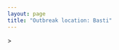 ```yaml
---
layout: page
title: "Outbreak location: Basti"
---
```

<div id="mapid">
<script src="https://buda-magenta.github.io/hazard_map/load_map.js"></script>
><script>
var marker_outbreak = L.marker([26.724789, 82.793269],{"autoPan": true}).addTo(map); marker_outbreak.bindTooltip("Basti").openTooltip();

var circle_1 = L.circle([26.671329, 83.364583], {"pane": "markerPane", "color": "red", "fill": true, "fillOpacity": 0.2, "fillRule": "evenodd", "lineCap": "round", "lineJoin": "round", "opacity": 1.0, "radius": 719457, "stroke": true, "weight": 2}).addTo(map);
circle_1.bindTooltip("Gorakhpur<br>rank: 1<br>hazard index: 0.179864")

var circle_2 = L.circle([27.109667, 81.918329], {"pane": "markerPane", "color": "red", "fill": true, "fillOpacity": 0.2, "fillRule": "evenodd", "lineCap": "round", "lineJoin": "round", "opacity": 1.0, "radius": 208796, "stroke": true, "weight": 2}).addTo(map);
circle_2.bindTooltip("Gonda<br>rank: 2<br>hazard index: 0.052199")

var circle_3 = L.circle([26.838100, 80.934600], {"pane": "markerPane", "color": "red", "fill": true, "fillOpacity": 0.2, "fillRule": "evenodd", "lineCap": "round", "lineJoin": "round", "opacity": 1.0, "radius": 110469, "stroke": true, "weight": 2}).addTo(map);
circle_3.bindTooltip("Lucknow<br>rank: 3<br>hazard index: 0.027617")

var circle_4 = L.circle([26.638076, 82.059024], {"pane": "markerPane", "color": "red", "fill": true, "fillOpacity": 0.2, "fillRule": "evenodd", "lineCap": "round", "lineJoin": "round", "opacity": 1.0, "radius": 92834, "stroke": true, "weight": 2}).addTo(map);
circle_4.bindTooltip("Faizabad<br>rank: 4<br>hazard index: 0.023209")

var circle_5 = L.circle([26.242511, 82.296169], {"pane": "markerPane", "color": "red", "fill": true, "fillOpacity": 0.2, "fillRule": "evenodd", "lineCap": "round", "lineJoin": "round", "opacity": 1.0, "radius": 59161, "stroke": true, "weight": 2}).addTo(map);
circle_5.bindTooltip("Sultanpur<br>rank: 5<br>hazard index: 0.014790")

var circle_6 = L.circle([25.335649, 83.007629], {"pane": "markerPane", "color": "red", "fill": true, "fillOpacity": 0.2, "fillRule": "evenodd", "lineCap": "round", "lineJoin": "round", "opacity": 1.0, "radius": 37655, "stroke": true, "weight": 2}).addTo(map);
circle_6.bindTooltip("Varanasi<br>rank: 6<br>hazard index: 0.009414")

var circle_7 = L.circle([27.059011, 84.206464], {"pane": "markerPane", "color": "red", "fill": true, "fillOpacity": 0.2, "fillRule": "evenodd", "lineCap": "round", "lineJoin": "round", "opacity": 1.0, "radius": 29305, "stroke": true, "weight": 2}).addTo(map);
circle_7.bindTooltip("Bagaha<br>rank: 7<br>hazard index: 0.007326")

var circle_8 = L.circle([25.438130, 81.833800], {"pane": "markerPane", "color": "red", "fill": true, "fillOpacity": 0.2, "fillRule": "evenodd", "lineCap": "round", "lineJoin": "round", "opacity": 1.0, "radius": 27870, "stroke": true, "weight": 2}).addTo(map);
circle_8.bindTooltip("Allahabad<br>rank: 8<br>hazard index: 0.006968")

var circle_9 = L.circle([27.985060, 80.753845], {"pane": "markerPane", "color": "red", "fill": true, "fillOpacity": 0.2, "fillRule": "evenodd", "lineCap": "round", "lineJoin": "round", "opacity": 1.0, "radius": 20965, "stroke": true, "weight": 2}).addTo(map);
circle_9.bindTooltip("Lakhimpur<br>rank: 9<br>hazard index: 0.005241")

var circle_10 = L.circle([26.148658, 85.340013], {"pane": "markerPane", "color": "red", "fill": true, "fillOpacity": 0.2, "fillRule": "evenodd", "lineCap": "round", "lineJoin": "round", "opacity": 1.0, "radius": 20130, "stroke": true, "weight": 2}).addTo(map);
circle_10.bindTooltip("Muzaffarpur<br>rank: 10<br>hazard index: 0.005033")

var circle_11 = L.circle([19.075990, 72.877393], {"pane": "markerPane", "color": "red", "fill": true, "fillOpacity": 0.2, "fillRule": "evenodd", "lineCap": "round", "lineJoin": "round", "opacity": 1.0, "radius": 17486, "stroke": true, "weight": 2}).addTo(map);
circle_11.bindTooltip("Mumbai<br>rank: 11<br>hazard index: 0.004372")

var circle_12 = L.circle([26.131004, 84.391257], {"pane": "markerPane", "color": "red", "fill": true, "fillOpacity": 0.2, "fillRule": "evenodd", "lineCap": "round", "lineJoin": "round", "opacity": 1.0, "radius": 14586, "stroke": true, "weight": 2}).addTo(map);
circle_12.bindTooltip("Siwan<br>rank: 12<br>hazard index: 0.003647")

var circle_13 = L.circle([25.773344, 84.784977], {"pane": "markerPane", "color": "red", "fill": true, "fillOpacity": 0.2, "fillRule": "evenodd", "lineCap": "round", "lineJoin": "round", "opacity": 1.0, "radius": 13715, "stroke": true, "weight": 2}).addTo(map);
circle_13.bindTooltip("Chapra<br>rank: 13<br>hazard index: 0.003429")

var circle_14 = L.circle([26.423847, 83.762732], {"pane": "markerPane", "color": "red", "fill": true, "fillOpacity": 0.2, "fillRule": "evenodd", "lineCap": "round", "lineJoin": "round", "opacity": 1.0, "radius": 11264, "stroke": true, "weight": 2}).addTo(map);
circle_14.bindTooltip("Deoria<br>rank: 14<br>hazard index: 0.002816")

var circle_15 = L.circle([26.460914, 80.321759], {"pane": "markerPane", "color": "red", "fill": true, "fillOpacity": 0.2, "fillRule": "evenodd", "lineCap": "round", "lineJoin": "round", "opacity": 1.0, "radius": 11002, "stroke": true, "weight": 2}).addTo(map);
circle_15.bindTooltip("Kanpur<br>rank: 15<br>hazard index: 0.002751")

var circle_16 = L.circle([26.791073, 84.560107], {"pane": "markerPane", "color": "red", "fill": true, "fillOpacity": 0.2, "fillRule": "evenodd", "lineCap": "round", "lineJoin": "round", "opacity": 1.0, "radius": 9995, "stroke": true, "weight": 2}).addTo(map);
circle_16.bindTooltip("Bettiah<br>rank: 16<br>hazard index: 0.002499")

var circle_17 = L.circle([28.794068, 79.185930], {"pane": "markerPane", "color": "red", "fill": true, "fillOpacity": 0.2, "fillRule": "evenodd", "lineCap": "round", "lineJoin": "round", "opacity": 1.0, "radius": 8794, "stroke": true, "weight": 2}).addTo(map);
circle_17.bindTooltip("Rampur<br>rank: 17<br>hazard index: 0.002199")

var circle_18 = L.circle([25.954628, 83.647350], {"pane": "markerPane", "color": "red", "fill": true, "fillOpacity": 0.2, "fillRule": "evenodd", "lineCap": "round", "lineJoin": "round", "opacity": 1.0, "radius": 8743, "stroke": true, "weight": 2}).addTo(map);
circle_18.bindTooltip("Maunath Bhanjan<br>rank: 18<br>hazard index: 0.002186")

var circle_19 = L.circle([25.531031, 78.652689], {"pane": "markerPane", "color": "red", "fill": true, "fillOpacity": 0.2, "fillRule": "evenodd", "lineCap": "round", "lineJoin": "round", "opacity": 1.0, "radius": 8316, "stroke": true, "weight": 2}).addTo(map);
circle_19.bindTooltip("Jhansi<br>rank: 19<br>hazard index: 0.002079")

var circle_20 = L.circle([26.055318, 82.993139], {"pane": "markerPane", "color": "red", "fill": true, "fillOpacity": 0.2, "fillRule": "evenodd", "lineCap": "round", "lineJoin": "round", "opacity": 1.0, "radius": 7659, "stroke": true, "weight": 2}).addTo(map);
circle_20.bindTooltip("Nizamabad<br>rank: 20<br>hazard index: 0.001915")

var circle_21 = L.circle([28.651718, 77.221939], {"pane": "markerPane", "color": "red", "fill": true, "fillOpacity": 0.2, "fillRule": "evenodd", "lineCap": "round", "lineJoin": "round", "opacity": 1.0, "radius": 7091, "stroke": true, "weight": 2}).addTo(map);
circle_21.bindTooltip("Delhi<br>rank: 21<br>hazard index: 0.001773")

var circle_22 = L.circle([25.720581, 85.255560], {"pane": "markerPane", "color": "red", "fill": true, "fillOpacity": 0.2, "fillRule": "evenodd", "lineCap": "round", "lineJoin": "round", "opacity": 1.0, "radius": 7061, "stroke": true, "weight": 2}).addTo(map);
circle_22.bindTooltip("Hajipur<br>rank: 22<br>hazard index: 0.001765")

var circle_23 = L.circle([25.512719, 86.090571], {"pane": "markerPane", "color": "red", "fill": true, "fillOpacity": 0.2, "fillRule": "evenodd", "lineCap": "round", "lineJoin": "round", "opacity": 1.0, "radius": 6759, "stroke": true, "weight": 2}).addTo(map);
circle_23.bindTooltip("Begusarai<br>rank: 23<br>hazard index: 0.001690")

var circle_24 = L.circle([24.935635, 82.647701], {"pane": "markerPane", "color": "red", "fill": true, "fillOpacity": 0.2, "fillRule": "evenodd", "lineCap": "round", "lineJoin": "round", "opacity": 1.0, "radius": 5765, "stroke": true, "weight": 2}).addTo(map);
circle_24.bindTooltip("Mirzapur<br>rank: 24<br>hazard index: 0.001441")

var circle_25 = L.circle([26.269721, 82.994425], {"pane": "markerPane", "color": "red", "fill": true, "fillOpacity": 0.2, "fillRule": "evenodd", "lineCap": "round", "lineJoin": "round", "opacity": 1.0, "radius": 5211, "stroke": true, "weight": 2}).addTo(map);
circle_25.bindTooltip("Burhanpur<br>rank: 25<br>hazard index: 0.001303")

var circle_26 = L.circle([27.504639, 80.829466], {"pane": "markerPane", "color": "red", "fill": true, "fillOpacity": 0.2, "fillRule": "evenodd", "lineCap": "round", "lineJoin": "round", "opacity": 1.0, "radius": 4935, "stroke": true, "weight": 2}).addTo(map);
circle_26.bindTooltip("Sitapur<br>rank: 26<br>hazard index: 0.001234")

var circle_27 = L.circle([26.250000, 81.250000], {"pane": "markerPane", "color": "red", "fill": true, "fillOpacity": 0.2, "fillRule": "evenodd", "lineCap": "round", "lineJoin": "round", "opacity": 1.0, "radius": 4713, "stroke": true, "weight": 2}).addTo(map);
circle_27.bindTooltip("Rae Bareli<br>rank: 27<br>hazard index: 0.001178")

var circle_28 = L.circle([25.264902, 82.985787], {"pane": "markerPane", "color": "red", "fill": true, "fillOpacity": 0.2, "fillRule": "evenodd", "lineCap": "round", "lineJoin": "round", "opacity": 1.0, "radius": 4644, "stroke": true, "weight": 2}).addTo(map);
circle_28.bindTooltip("Morvi<br>rank: 28<br>hazard index: 0.001161")

var circle_29 = L.circle([27.733696, 81.477321], {"pane": "markerPane", "color": "red", "fill": true, "fillOpacity": 0.2, "fillRule": "evenodd", "lineCap": "round", "lineJoin": "round", "opacity": 1.0, "radius": 4594, "stroke": true, "weight": 2}).addTo(map);
circle_29.bindTooltip("Bahraich<br>rank: 29<br>hazard index: 0.001149")

var circle_30 = L.circle([25.609324, 85.123525], {"pane": "markerPane", "color": "red", "fill": true, "fillOpacity": 0.2, "fillRule": "evenodd", "lineCap": "round", "lineJoin": "round", "opacity": 1.0, "radius": 4352, "stroke": true, "weight": 2}).addTo(map);
circle_30.bindTooltip("Patna<br>rank: 30<br>hazard index: 0.001088")

var circle_31 = L.circle([25.895924, 82.437716], {"pane": "markerPane", "color": "red", "fill": true, "fillOpacity": 0.2, "fillRule": "evenodd", "lineCap": "round", "lineJoin": "round", "opacity": 1.0, "radius": 4329, "stroke": true, "weight": 2}).addTo(map);
circle_31.bindTooltip("Badlapur<br>rank: 31<br>hazard index: 0.001082")

var circle_32 = L.circle([25.572433, 83.609605], {"pane": "markerPane", "color": "red", "fill": true, "fillOpacity": 0.2, "fillRule": "evenodd", "lineCap": "round", "lineJoin": "round", "opacity": 1.0, "radius": 4172, "stroke": true, "weight": 2}).addTo(map);
circle_32.bindTooltip("Medinipur<br>rank: 32<br>hazard index: 0.001043")

var circle_33 = L.circle([25.795593, 82.488341], {"pane": "markerPane", "color": "red", "fill": true, "fillOpacity": 0.2, "fillRule": "evenodd", "lineCap": "round", "lineJoin": "round", "opacity": 1.0, "radius": 4147, "stroke": true, "weight": 2}).addTo(map);
circle_33.bindTooltip("Jaunpur<br>rank: 33<br>hazard index: 0.001037")

var circle_34 = L.circle([22.541418, 88.357691], {"pane": "markerPane", "color": "red", "fill": true, "fillOpacity": 0.2, "fillRule": "evenodd", "lineCap": "round", "lineJoin": "round", "opacity": 1.0, "radius": 3846, "stroke": true, "weight": 2}).addTo(map);
circle_34.bindTooltip("Kolkata<br>rank: 34<br>hazard index: 0.000962")

var circle_35 = L.circle([26.022697, 83.028873], {"pane": "markerPane", "color": "red", "fill": true, "fillOpacity": 0.2, "fillRule": "evenodd", "lineCap": "round", "lineJoin": "round", "opacity": 1.0, "radius": 3669, "stroke": true, "weight": 2}).addTo(map);
circle_35.bindTooltip("Azamgarh<br>rank: 35<br>hazard index: 0.000917")

var circle_36 = L.circle([26.083143, 86.032571], {"pane": "markerPane", "color": "red", "fill": true, "fillOpacity": 0.2, "fillRule": "evenodd", "lineCap": "round", "lineJoin": "round", "opacity": 1.0, "radius": 3452, "stroke": true, "weight": 2}).addTo(map);
circle_36.bindTooltip("Darbhanga<br>rank: 36<br>hazard index: 0.000863")

var circle_37 = L.circle([25.280733, 83.125128], {"pane": "markerPane", "color": "red", "fill": true, "fillOpacity": 0.2, "fillRule": "evenodd", "lineCap": "round", "lineJoin": "round", "opacity": 1.0, "radius": 3410, "stroke": true, "weight": 2}).addTo(map);
circle_37.bindTooltip("Mughal Sarai<br>rank: 37<br>hazard index: 0.000853")

var circle_38 = L.circle([28.457876, 79.405571], {"pane": "markerPane", "color": "red", "fill": true, "fillOpacity": 0.2, "fillRule": "evenodd", "lineCap": "round", "lineJoin": "round", "opacity": 1.0, "radius": 3356, "stroke": true, "weight": 2}).addTo(map);
circle_38.bindTooltip("Bareilly<br>rank: 38<br>hazard index: 0.000839")

var circle_39 = L.circle([26.669512, 84.957411], {"pane": "markerPane", "color": "red", "fill": true, "fillOpacity": 0.2, "fillRule": "evenodd", "lineCap": "round", "lineJoin": "round", "opacity": 1.0, "radius": 3148, "stroke": true, "weight": 2}).addTo(map);
circle_39.bindTooltip("Motihari<br>rank: 39<br>hazard index: 0.000787")

var circle_40 = L.circle([25.560900, 87.647654], {"pane": "markerPane", "color": "red", "fill": true, "fillOpacity": 0.2, "fillRule": "evenodd", "lineCap": "round", "lineJoin": "round", "opacity": 1.0, "radius": 3013, "stroke": true, "weight": 2}).addTo(map);
circle_40.bindTooltip("Katihar<br>rank: 40<br>hazard index: 0.000753")

var circle_41 = L.circle([25.562071, 84.015672], {"pane": "markerPane", "color": "red", "fill": true, "fillOpacity": 0.2, "fillRule": "evenodd", "lineCap": "round", "lineJoin": "round", "opacity": 1.0, "radius": 2739, "stroke": true, "weight": 2}).addTo(map);
circle_41.bindTooltip("Buxar<br>rank: 41<br>hazard index: 0.000685")

var circle_42 = L.circle([25.877933, 84.119959], {"pane": "markerPane", "color": "red", "fill": true, "fillOpacity": 0.2, "fillRule": "evenodd", "lineCap": "round", "lineJoin": "round", "opacity": 1.0, "radius": 2691, "stroke": true, "weight": 2}).addTo(map);
circle_42.bindTooltip("Ballia<br>rank: 42<br>hazard index: 0.000673")

var circle_43 = L.circle([25.286698, 87.132254], {"pane": "markerPane", "color": "red", "fill": true, "fillOpacity": 0.2, "fillRule": "evenodd", "lineCap": "round", "lineJoin": "round", "opacity": 1.0, "radius": 2678, "stroke": true, "weight": 2}).addTo(map);
circle_43.bindTooltip("Bhagalpur<br>rank: 43<br>hazard index: 0.000670")

var circle_44 = L.circle([25.603508, 83.507454], {"pane": "markerPane", "color": "red", "fill": true, "fillOpacity": 0.2, "fillRule": "evenodd", "lineCap": "round", "lineJoin": "round", "opacity": 1.0, "radius": 2584, "stroke": true, "weight": 2}).addTo(map);
circle_44.bindTooltip("Ghazipur<br>rank: 44<br>hazard index: 0.000646")

var circle_45 = L.circle([25.832642, 86.614893], {"pane": "markerPane", "color": "red", "fill": true, "fillOpacity": 0.2, "fillRule": "evenodd", "lineCap": "round", "lineJoin": "round", "opacity": 1.0, "radius": 2534, "stroke": true, "weight": 2}).addTo(map);
circle_45.bindTooltip("Saharsa<br>rank: 45<br>hazard index: 0.000634")

var circle_46 = L.circle([30.909016, 75.851601], {"pane": "markerPane", "color": "red", "fill": true, "fillOpacity": 0.2, "fillRule": "evenodd", "lineCap": "round", "lineJoin": "round", "opacity": 1.0, "radius": 2382, "stroke": true, "weight": 2}).addTo(map);
circle_46.bindTooltip("Ludhiana<br>rank: 46<br>hazard index: 0.000596")

var circle_47 = L.circle([26.180598, 91.753943], {"pane": "markerPane", "color": "red", "fill": true, "fillOpacity": 0.2, "fillRule": "evenodd", "lineCap": "round", "lineJoin": "round", "opacity": 1.0, "radius": 1868, "stroke": true, "weight": 2}).addTo(map);
circle_47.bindTooltip("Guwahati<br>rank: 47<br>hazard index: 0.000467")

var circle_48 = L.circle([19.194329, 72.970178], {"pane": "markerPane", "color": "red", "fill": true, "fillOpacity": 0.2, "fillRule": "evenodd", "lineCap": "round", "lineJoin": "round", "opacity": 1.0, "radius": 1833, "stroke": true, "weight": 2}).addTo(map);
circle_48.bindTooltip("Thane<br>rank: 48<br>hazard index: 0.000458")

var circle_49 = L.circle([26.716413, 88.430992], {"pane": "markerPane", "color": "red", "fill": true, "fillOpacity": 0.2, "fillRule": "evenodd", "lineCap": "round", "lineJoin": "round", "opacity": 1.0, "radius": 1729, "stroke": true, "weight": 2}).addTo(map);
circle_49.bindTooltip("Siliguri<br>rank: 49<br>hazard index: 0.000432")

var circle_50 = L.circle([28.863842, 78.805778], {"pane": "markerPane", "color": "red", "fill": true, "fillOpacity": 0.2, "fillRule": "evenodd", "lineCap": "round", "lineJoin": "round", "opacity": 1.0, "radius": 1704, "stroke": true, "weight": 2}).addTo(map);
circle_50.bindTooltip("Moradabad<br>rank: 50<br>hazard index: 0.000426")

var circle_51 = L.circle([23.258486, 77.401989], {"pane": "markerPane", "color": "red", "fill": true, "fillOpacity": 0.2, "fillRule": "evenodd", "lineCap": "round", "lineJoin": "round", "opacity": 1.0, "radius": 1695, "stroke": true, "weight": 2}).addTo(map);
circle_51.bindTooltip("Bhopal<br>rank: 51<br>hazard index: 0.000424")

var circle_52 = L.circle([20.011247, 73.790236], {"pane": "markerPane", "color": "red", "fill": true, "fillOpacity": 0.2, "fillRule": "evenodd", "lineCap": "round", "lineJoin": "round", "opacity": 1.0, "radius": 1440, "stroke": true, "weight": 2}).addTo(map);
circle_52.bindTooltip("Nashik<br>rank: 52<br>hazard index: 0.000360")

var circle_53 = L.circle([31.634308, 74.873679], {"pane": "markerPane", "color": "red", "fill": true, "fillOpacity": 0.2, "fillRule": "evenodd", "lineCap": "round", "lineJoin": "round", "opacity": 1.0, "radius": 1395, "stroke": true, "weight": 2}).addTo(map);
circle_53.bindTooltip("Amritsar<br>rank: 53<br>hazard index: 0.000349")

var circle_54 = L.circle([31.292011, 75.568058], {"pane": "markerPane", "color": "red", "fill": true, "fillOpacity": 0.2, "fillRule": "evenodd", "lineCap": "round", "lineJoin": "round", "opacity": 1.0, "radius": 1272, "stroke": true, "weight": 2}).addTo(map);
circle_54.bindTooltip("Jalandhar<br>rank: 54<br>hazard index: 0.000318")

var circle_55 = L.circle([23.795281, 86.430964], {"pane": "markerPane", "color": "red", "fill": true, "fillOpacity": 0.2, "fillRule": "evenodd", "lineCap": "round", "lineJoin": "round", "opacity": 1.0, "radius": 1267, "stroke": true, "weight": 2}).addTo(map);
circle_55.bindTooltip("Dhanbad<br>rank: 55<br>hazard index: 0.000317")

var circle_56 = L.circle([27.633333, 77.583333], {"pane": "markerPane", "color": "red", "fill": true, "fillOpacity": 0.2, "fillRule": "evenodd", "lineCap": "round", "lineJoin": "round", "opacity": 1.0, "radius": 1193, "stroke": true, "weight": 2}).addTo(map);
circle_56.bindTooltip("Mathura<br>rank: 56<br>hazard index: 0.000298")

var circle_57 = L.circle([23.370035, 85.325013], {"pane": "markerPane", "color": "red", "fill": true, "fillOpacity": 0.2, "fillRule": "evenodd", "lineCap": "round", "lineJoin": "round", "opacity": 1.0, "radius": 1171, "stroke": true, "weight": 2}).addTo(map);
circle_57.bindTooltip("Ranchi<br>rank: 57<br>hazard index: 0.000293")

var circle_58 = L.circle([27.912633, 79.746563], {"pane": "markerPane", "color": "red", "fill": true, "fillOpacity": 0.2, "fillRule": "evenodd", "lineCap": "round", "lineJoin": "round", "opacity": 1.0, "radius": 1004, "stroke": true, "weight": 2}).addTo(map);
circle_58.bindTooltip("Shahjahanpur<br>rank: 58<br>hazard index: 0.000251")

var circle_59 = L.circle([29.988077, 77.508130], {"pane": "markerPane", "color": "red", "fill": true, "fillOpacity": 0.2, "fillRule": "evenodd", "lineCap": "round", "lineJoin": "round", "opacity": 1.0, "radius": 966, "stroke": true, "weight": 2}).addTo(map);
circle_59.bindTooltip("Saharanpur<br>rank: 59<br>hazard index: 0.000242")

var circle_60 = L.circle([25.623457, 84.596839], {"pane": "markerPane", "color": "red", "fill": true, "fillOpacity": 0.2, "fillRule": "evenodd", "lineCap": "round", "lineJoin": "round", "opacity": 1.0, "radius": 874, "stroke": true, "weight": 2}).addTo(map);
circle_60.bindTooltip("Arrah<br>rank: 60<br>hazard index: 0.000219")

var circle_61 = L.circle([19.169335, 77.311013], {"pane": "markerPane", "color": "red", "fill": true, "fillOpacity": 0.2, "fillRule": "evenodd", "lineCap": "round", "lineJoin": "round", "opacity": 1.0, "radius": 806, "stroke": true, "weight": 2}).addTo(map);
circle_61.bindTooltip("Nanded Waghala<br>rank: 61<br>hazard index: 0.000202")

var circle_62 = L.circle([18.521428, 73.854454], {"pane": "markerPane", "color": "red", "fill": true, "fillOpacity": 0.2, "fillRule": "evenodd", "lineCap": "round", "lineJoin": "round", "opacity": 1.0, "radius": 729, "stroke": true, "weight": 2}).addTo(map);
circle_62.bindTooltip("Pune<br>rank: 62<br>hazard index: 0.000182")

var circle_63 = L.circle([26.439874, 80.018000], {"pane": "markerPane", "color": "red", "fill": true, "fillOpacity": 0.2, "fillRule": "evenodd", "lineCap": "round", "lineJoin": "round", "opacity": 1.0, "radius": 713, "stroke": true, "weight": 2}).addTo(map);
circle_63.bindTooltip("Akbarpur<br>rank: 63<br>hazard index: 0.000178")

var circle_64 = L.circle([22.305199, 70.802834], {"pane": "markerPane", "color": "red", "fill": true, "fillOpacity": 0.2, "fillRule": "evenodd", "lineCap": "round", "lineJoin": "round", "opacity": 1.0, "radius": 686, "stroke": true, "weight": 2}).addTo(map);
circle_64.bindTooltip("Rajkot<br>rank: 64<br>hazard index: 0.000172")

var circle_65 = L.circle([23.687130, 86.974659], {"pane": "markerPane", "color": "red", "fill": true, "fillOpacity": 0.2, "fillRule": "evenodd", "lineCap": "round", "lineJoin": "round", "opacity": 1.0, "radius": 683, "stroke": true, "weight": 2}).addTo(map);
circle_65.bindTooltip("Asansol<br>rank: 65<br>hazard index: 0.000171")

var circle_66 = L.circle([23.160894, 79.949770], {"pane": "markerPane", "color": "red", "fill": true, "fillOpacity": 0.2, "fillRule": "evenodd", "lineCap": "round", "lineJoin": "round", "opacity": 1.0, "radius": 626, "stroke": true, "weight": 2}).addTo(map);
circle_66.bindTooltip("Jabalpur<br>rank: 66<br>hazard index: 0.000157")

var circle_67 = L.circle([23.021624, 72.579707], {"pane": "markerPane", "color": "red", "fill": true, "fillOpacity": 0.2, "fillRule": "evenodd", "lineCap": "round", "lineJoin": "round", "opacity": 1.0, "radius": 623, "stroke": true, "weight": 2}).addTo(map);
circle_67.bindTooltip("Ahmedabad<br>rank: 67<br>hazard index: 0.000156")

var circle_68 = L.circle([21.170200, 72.831100], {"pane": "markerPane", "color": "red", "fill": true, "fillOpacity": 0.2, "fillRule": "evenodd", "lineCap": "round", "lineJoin": "round", "opacity": 1.0, "radius": 618, "stroke": true, "weight": 2}).addTo(map);
circle_68.bindTooltip("Surat<br>rank: 68<br>hazard index: 0.000155")

var circle_69 = L.circle([24.197443, 82.666145], {"pane": "markerPane", "color": "red", "fill": true, "fillOpacity": 0.2, "fillRule": "evenodd", "lineCap": "round", "lineJoin": "round", "opacity": 1.0, "radius": 615, "stroke": true, "weight": 2}).addTo(map);
circle_69.bindTooltip("Singrauli<br>rank: 69<br>hazard index: 0.000154")

var circle_70 = L.circle([17.388786, 78.461065], {"pane": "markerPane", "color": "red", "fill": true, "fillOpacity": 0.2, "fillRule": "evenodd", "lineCap": "round", "lineJoin": "round", "opacity": 1.0, "radius": 611, "stroke": true, "weight": 2}).addTo(map);
circle_70.bindTooltip("Hyderabad<br>rank: 70<br>hazard index: 0.000153")

var circle_71 = L.circle([20.993276, 75.839983], {"pane": "markerPane", "color": "red", "fill": true, "fillOpacity": 0.2, "fillRule": "evenodd", "lineCap": "round", "lineJoin": "round", "opacity": 1.0, "radius": 518, "stroke": true, "weight": 2}).addTo(map);
circle_71.bindTooltip("Bhusawal<br>rank: 71<br>hazard index: 0.000130")

var circle_72 = L.circle([25.476300, 80.339500], {"pane": "markerPane", "color": "red", "fill": true, "fillOpacity": 0.2, "fillRule": "evenodd", "lineCap": "round", "lineJoin": "round", "opacity": 1.0, "radius": 476, "stroke": true, "weight": 2}).addTo(map);
circle_72.bindTooltip("Banda<br>rank: 72<br>hazard index: 0.000119")

var circle_73 = L.circle([21.237947, 81.633683], {"pane": "markerPane", "color": "red", "fill": true, "fillOpacity": 0.2, "fillRule": "evenodd", "lineCap": "round", "lineJoin": "round", "opacity": 1.0, "radius": 467, "stroke": true, "weight": 2}).addTo(map);
circle_73.bindTooltip("Raipur<br>rank: 73<br>hazard index: 0.000117")

var circle_74 = L.circle([23.699128, 85.991069], {"pane": "markerPane", "color": "red", "fill": true, "fillOpacity": 0.2, "fillRule": "evenodd", "lineCap": "round", "lineJoin": "round", "opacity": 1.0, "radius": 451, "stroke": true, "weight": 2}).addTo(map);
circle_74.bindTooltip("Bokaro<br>rank: 74<br>hazard index: 0.000113")

var circle_75 = L.circle([23.535048, 87.338043], {"pane": "markerPane", "color": "red", "fill": true, "fillOpacity": 0.2, "fillRule": "evenodd", "lineCap": "round", "lineJoin": "round", "opacity": 1.0, "radius": 436, "stroke": true, "weight": 2}).addTo(map);
circle_75.bindTooltip("Durgapur<br>rank: 75<br>hazard index: 0.000109")

var circle_76 = L.circle([12.979120, 77.591300], {"pane": "markerPane", "color": "red", "fill": true, "fillOpacity": 0.2, "fillRule": "evenodd", "lineCap": "round", "lineJoin": "round", "opacity": 1.0, "radius": 412, "stroke": true, "weight": 2}).addTo(map);
circle_76.bindTooltip("Bangalore<br>rank: 76<br>hazard index: 0.000103")

var circle_77 = L.circle([28.923397, 78.488317], {"pane": "markerPane", "color": "red", "fill": true, "fillOpacity": 0.2, "fillRule": "evenodd", "lineCap": "round", "lineJoin": "round", "opacity": 1.0, "radius": 405, "stroke": true, "weight": 2}).addTo(map);
circle_77.bindTooltip("Amroha<br>rank: 77<br>hazard index: 0.000101")

var circle_78 = L.circle([29.214460, 79.527918], {"pane": "markerPane", "color": "red", "fill": true, "fillOpacity": 0.2, "fillRule": "evenodd", "lineCap": "round", "lineJoin": "round", "opacity": 1.0, "radius": 384, "stroke": true, "weight": 2}).addTo(map);
circle_78.bindTooltip("Haldwani<br>rank: 78<br>hazard index: 0.000096")

var circle_79 = L.circle([27.338577, 80.097526], {"pane": "markerPane", "color": "red", "fill": true, "fillOpacity": 0.2, "fillRule": "evenodd", "lineCap": "round", "lineJoin": "round", "opacity": 1.0, "radius": 373, "stroke": true, "weight": 2}).addTo(map);
circle_79.bindTooltip("Hardoi<br>rank: 79<br>hazard index: 0.000093")

var circle_80 = L.circle([26.298638, 87.953148], {"pane": "markerPane", "color": "red", "fill": true, "fillOpacity": 0.2, "fillRule": "evenodd", "lineCap": "round", "lineJoin": "round", "opacity": 1.0, "radius": 363, "stroke": true, "weight": 2}).addTo(map);
circle_80.bindTooltip("Kishanganj<br>rank: 80<br>hazard index: 0.000091")

var circle_81 = L.circle([28.969640, 79.379747], {"pane": "markerPane", "color": "red", "fill": true, "fillOpacity": 0.2, "fillRule": "evenodd", "lineCap": "round", "lineJoin": "round", "opacity": 1.0, "radius": 345, "stroke": true, "weight": 2}).addTo(map);
circle_81.bindTooltip("Rudrapur City<br>rank: 81<br>hazard index: 0.000086")

var circle_82 = L.circle([23.730215, 86.839671], {"pane": "markerPane", "color": "red", "fill": true, "fillOpacity": 0.2, "fillRule": "evenodd", "lineCap": "round", "lineJoin": "round", "opacity": 1.0, "radius": 342, "stroke": true, "weight": 2}).addTo(map);
circle_82.bindTooltip("Kulti<br>rank: 82<br>hazard index: 0.000086")

var circle_83 = L.circle([23.131954, 87.207397], {"pane": "markerPane", "color": "red", "fill": true, "fillOpacity": 0.2, "fillRule": "evenodd", "lineCap": "round", "lineJoin": "round", "opacity": 1.0, "radius": 339, "stroke": true, "weight": 2}).addTo(map);
circle_83.bindTooltip("Bankura<br>rank: 83<br>hazard index: 0.000085")

var circle_84 = L.circle([25.196826, 76.000893], {"pane": "markerPane", "color": "red", "fill": true, "fillOpacity": 0.2, "fillRule": "evenodd", "lineCap": "round", "lineJoin": "round", "opacity": 1.0, "radius": 334, "stroke": true, "weight": 2}).addTo(map);
circle_84.bindTooltip("Kota<br>rank: 84<br>hazard index: 0.000084")

var circle_85 = L.circle([25.133173, 86.525040], {"pane": "markerPane", "color": "red", "fill": true, "fillOpacity": 0.2, "fillRule": "evenodd", "lineCap": "round", "lineJoin": "round", "opacity": 1.0, "radius": 320, "stroke": true, "weight": 2}).addTo(map);
circle_85.bindTooltip("Kharagpur<br>rank: 85<br>hazard index: 0.000080")

var circle_86 = L.circle([26.203725, 78.157363], {"pane": "markerPane", "color": "red", "fill": true, "fillOpacity": 0.2, "fillRule": "evenodd", "lineCap": "round", "lineJoin": "round", "opacity": 1.0, "radius": 316, "stroke": true, "weight": 2}).addTo(map);
circle_86.bindTooltip("Gwalior<br>rank: 86<br>hazard index: 0.000079")

var circle_87 = L.circle([19.261944, 73.194760], {"pane": "markerPane", "color": "red", "fill": true, "fillOpacity": 0.2, "fillRule": "evenodd", "lineCap": "round", "lineJoin": "round", "opacity": 1.0, "radius": 316, "stroke": true, "weight": 2}).addTo(map);
circle_87.bindTooltip("Ulhas Nagar<br>rank: 87<br>hazard index: 0.000079")

var circle_88 = L.circle([21.149813, 79.082056], {"pane": "markerPane", "color": "red", "fill": true, "fillOpacity": 0.2, "fillRule": "evenodd", "lineCap": "round", "lineJoin": "round", "opacity": 1.0, "radius": 308, "stroke": true, "weight": 2}).addTo(map);
circle_88.bindTooltip("Nagpur<br>rank: 88<br>hazard index: 0.000077")

var circle_89 = L.circle([24.500000, 81.000000], {"pane": "markerPane", "color": "red", "fill": true, "fillOpacity": 0.2, "fillRule": "evenodd", "lineCap": "round", "lineJoin": "round", "opacity": 1.0, "radius": 296, "stroke": true, "weight": 2}).addTo(map);
circle_89.bindTooltip("Satna<br>rank: 89<br>hazard index: 0.000074")

var circle_90 = L.circle([18.434644, 79.132265], {"pane": "markerPane", "color": "red", "fill": true, "fillOpacity": 0.2, "fillRule": "evenodd", "lineCap": "round", "lineJoin": "round", "opacity": 1.0, "radius": 277, "stroke": true, "weight": 2}).addTo(map);
circle_90.bindTooltip("Karimnagar<br>rank: 90<br>hazard index: 0.000069")

var circle_91 = L.circle([20.843512, 75.525927], {"pane": "markerPane", "color": "red", "fill": true, "fillOpacity": 0.2, "fillRule": "evenodd", "lineCap": "round", "lineJoin": "round", "opacity": 1.0, "radius": 276, "stroke": true, "weight": 2}).addTo(map);
circle_91.bindTooltip("Jalgaon<br>rank: 91<br>hazard index: 0.000069")

var circle_92 = L.circle([26.915458, 75.818982], {"pane": "markerPane", "color": "red", "fill": true, "fillOpacity": 0.2, "fillRule": "evenodd", "lineCap": "round", "lineJoin": "round", "opacity": 1.0, "radius": 270, "stroke": true, "weight": 2}).addTo(map);
circle_92.bindTooltip("Jaipur<br>rank: 92<br>hazard index: 0.000068")

var circle_93 = L.circle([26.000000, 87.500000], {"pane": "markerPane", "color": "red", "fill": true, "fillOpacity": 0.2, "fillRule": "evenodd", "lineCap": "round", "lineJoin": "round", "opacity": 1.0, "radius": 263, "stroke": true, "weight": 2}).addTo(map);
circle_93.bindTooltip("Purnia<br>rank: 93<br>hazard index: 0.000066")

var circle_94 = L.circle([26.575504, 80.613762], {"pane": "markerPane", "color": "red", "fill": true, "fillOpacity": 0.2, "fillRule": "evenodd", "lineCap": "round", "lineJoin": "round", "opacity": 1.0, "radius": 262, "stroke": true, "weight": 2}).addTo(map);
circle_94.bindTooltip("Unnao<br>rank: 94<br>hazard index: 0.000066")

var circle_95 = L.circle([18.627929, 73.800983], {"pane": "markerPane", "color": "red", "fill": true, "fillOpacity": 0.2, "fillRule": "evenodd", "lineCap": "round", "lineJoin": "round", "opacity": 1.0, "radius": 245, "stroke": true, "weight": 2}).addTo(map);
circle_95.bindTooltip("Pimpri Chinchwad<br>rank: 95<br>hazard index: 0.000061")

var circle_96 = L.circle([23.250000, 87.750000], {"pane": "markerPane", "color": "red", "fill": true, "fillOpacity": 0.2, "fillRule": "evenodd", "lineCap": "round", "lineJoin": "round", "opacity": 1.0, "radius": 242, "stroke": true, "weight": 2}).addTo(map);
circle_96.bindTooltip("Barddhaman<br>rank: 96<br>hazard index: 0.000061")

var circle_97 = L.circle([21.977864, 76.568828], {"pane": "markerPane", "color": "red", "fill": true, "fillOpacity": 0.2, "fillRule": "evenodd", "lineCap": "round", "lineJoin": "round", "opacity": 1.0, "radius": 228, "stroke": true, "weight": 2}).addTo(map);
circle_97.bindTooltip("Khandwa<br>rank: 97<br>hazard index: 0.000057")

var circle_98 = L.circle([27.437194, 79.489129], {"pane": "markerPane", "color": "red", "fill": true, "fillOpacity": 0.2, "fillRule": "evenodd", "lineCap": "round", "lineJoin": "round", "opacity": 1.0, "radius": 227, "stroke": true, "weight": 2}).addTo(map);
circle_98.bindTooltip("Farrukhabad<br>rank: 98<br>hazard index: 0.000057")

var circle_99 = L.circle([24.796436, 85.007956], {"pane": "markerPane", "color": "red", "fill": true, "fillOpacity": 0.2, "fillRule": "evenodd", "lineCap": "round", "lineJoin": "round", "opacity": 1.0, "radius": 221, "stroke": true, "weight": 2}).addTo(map);
circle_99.bindTooltip("Gaya<br>rank: 99<br>hazard index: 0.000055")

var circle_100 = L.circle([13.083694, 80.270186], {"pane": "markerPane", "color": "red", "fill": true, "fillOpacity": 0.2, "fillRule": "evenodd", "lineCap": "round", "lineJoin": "round", "opacity": 1.0, "radius": 221, "stroke": true, "weight": 2}).addTo(map);
circle_100.bindTooltip("Chennai<br>rank: 100<br>hazard index: 0.000055")
</script>
</div>